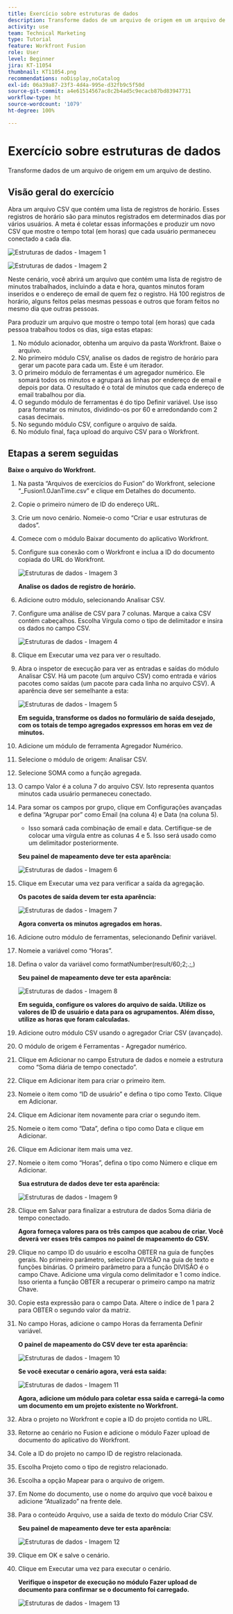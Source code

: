 ```yaml
---
title: Exercício sobre estruturas de dados
description: Transforme dados de um arquivo de origem em um arquivo de destino. (Deve ter entre 60 e 160 caracteres, mas tem 58)
activity: use
team: Technical Marketing
type: Tutorial
feature: Workfront Fusion
role: User
level: Beginner
jira: KT-11054
thumbnail: KT11054.png
recommendations: noDisplay,noCatalog
exl-id: 06a39a87-23f3-4d4a-995e-d32fb9c5f50d
source-git-commit: a4e61514567ac8c2b4ad5c9ecacb87bd83947731
workflow-type: ht
source-wordcount: '1079'
ht-degree: 100%

---
```


# Exercício sobre estruturas de dados

Transforme dados de um arquivo de origem em um arquivo de destino.

## Visão geral do exercício

Abra um arquivo CSV que contém uma lista de registros de horário. Esses registros de horário são para minutos registrados em determinados dias por vários usuários. A meta é coletar essas informações e produzir um novo CSV que mostre o tempo total (em horas) que cada usuário permaneceu conectado a cada dia.

![Estruturas de dados - Imagem 1](../12-exercises/assets/data-structures-walkthrough-1.png)

![Estruturas de dados - Imagem 2](../12-exercises/assets/data-structures-walkthrough-2.png)


Neste cenário, você abrirá um arquivo que contém uma lista de registro de minutos trabalhados, incluindo a data e hora, quantos minutos foram inseridos e o endereço de email de quem fez o registro. Há 100 registros de horário, alguns feitos pelas mesmas pessoas e outros que foram feitos no mesmo dia que outras pessoas.

Para produzir um arquivo que mostre o tempo total (em horas) que cada pessoa trabalhou todos os dias, siga estas etapas:

1. No módulo acionador, obtenha um arquivo da pasta Workfront. Baixe o arquivo.
1. No primeiro módulo CSV, analise os dados de registro de horário para gerar um pacote para cada um. Este é um iterador.
1. O primeiro módulo de ferramentas é um agregador numérico. Ele somará todos os minutos e agrupará as linhas por endereço de email e depois por data. O resultado é o total de minutos que cada endereço de email trabalhou por dia.
1. O segundo módulo de ferramentas é do tipo Definir variável. Use isso para formatar os minutos, dividindo-os por 60 e arredondando com 2 casas decimais.
1. No segundo módulo CSV, configure o arquivo de saída.
1. No módulo final, faça upload do arquivo CSV para o Workfront.

## Etapas a serem seguidas

**Baixe o arquivo do Workfront.**

1. Na pasta “Arquivos de exercícios do Fusion” do Workfront, selecione “_Fusion1.0JanTime.csv” e clique em Detalhes do documento.
1. Copie o primeiro número de ID do endereço URL.
1. Crie um novo cenário. Nomeie-o como “Criar e usar estruturas de dados”.
1. Comece com o módulo Baixar documento do aplicativo Workfront.
1. Configure sua conexão com o Workfront e inclua a ID do documento copiada do URL do Workfront.

   ![Estruturas de dados - Imagem 3](../12-exercises/assets/data-structures-walkthrough-3.png)

   **Analise os dados de registro de horário.**

1. Adicione outro módulo, selecionando Analisar CSV.
1. Configure uma análise de CSV para 7 colunas. Marque a caixa CSV contém cabeçalhos. Escolha Vírgula como o tipo de delimitador e insira os dados no campo CSV.

   ![Estruturas de dados - Imagem 4](../12-exercises/assets/data-structures-walkthrough-4.png)

1. Clique em Executar uma vez para ver o resultado.
1. Abra o inspetor de execução para ver as entradas e saídas do módulo Analisar CSV. Há um pacote (um arquivo CSV) como entrada e vários pacotes como saídas (um pacote para cada linha no arquivo CSV). A aparência deve ser semelhante a esta:

   ![Estruturas de dados - Imagem 5](../12-exercises/assets/data-structures-walkthrough-5.png)

   **Em seguida, transforme os dados no formulário de saída desejado, com os totais de tempo agregados expressos em horas em vez de minutos.**

1. Adicione um módulo de ferramenta Agregador Numérico.
1. Selecione o módulo de origem: Analisar CSV.
1. Selecione SOMA como a função agregada.
1. O campo Valor é a coluna 7 do arquivo CSV. Isto representa quantos minutos cada usuário permaneceu conectado.
1. Para somar os campos por grupo, clique em Configurações avançadas e defina “Agrupar por” como Email (na coluna 4) e Data (na coluna 5).

   + Isso somará cada combinação de email e data. Certifique-se de colocar uma vírgula entre as colunas 4 e 5. Isso será usado como um delimitador posteriormente.

   **Seu painel de mapeamento deve ter esta aparência:**

   ![Estruturas de dados - Imagem 6](../12-exercises/assets/data-structures-walkthrough-6.png)

1. Clique em Executar uma vez para verificar a saída da agregação.

   **Os pacotes de saída devem ter esta aparência:**

   ![Estruturas de dados - Imagem 7](../12-exercises/assets/data-structures-walkthrough-7.png)

   **Agora converta os minutos agregados em horas.**

1. Adicione outro módulo de ferramentas, selecionando Definir variável.
1. Nomeie a variável como “Horas”.
1. Defina o valor da variável como formatNumber(result/60;2;.;,)

   **Seu painel de mapeamento deve ter esta aparência:**

   ![Estruturas de dados - Imagem 8](../12-exercises/assets/data-structures-walkthrough-8.png)

   **Em seguida, configure os valores do arquivo de saída. Utilize os valores de ID de usuário e data para os agrupamentos. Além disso, utilize as horas que foram calculadas.**

1. Adicione outro módulo CSV usando o agregador Criar CSV (avançado).
1. O módulo de origem é Ferramentas - Agregador numérico.
1. Clique em Adicionar no campo Estrutura de dados e nomeie a estrutura como “Soma diária de tempo conectado”.
1. Clique em Adicionar item para criar o primeiro item.
1. Nomeie o item como “ID de usuário” e defina o tipo como Texto. Clique em Adicionar.
1. Clique em Adicionar item novamente para criar o segundo item.
1. Nomeie o item como “Data”, defina o tipo como Data e clique em Adicionar.
1. Clique em Adicionar item mais uma vez.
1. Nomeie o item como “Horas”, defina o tipo como Número e clique em Adicionar.

   **Sua estrutura de dados deve ter esta aparência:**

   ![Estruturas de dados - Imagem 9](../12-exercises/assets/data-structures-walkthrough-9.png)

1. Clique em Salvar para finalizar a estrutura de dados Soma diária de tempo conectado.

   **Agora forneça valores para os três campos que acabou de criar. Você deverá ver esses três campos no painel de mapeamento do CSV.**

1. Clique no campo ID do usuário e escolha OBTER na guia de funções gerais. No primeiro parâmetro, selecione DIVISÃO na guia de texto e funções binárias. O primeiro parâmetro para a função DIVISÃO é o campo Chave. Adicione uma vírgula como delimitador e 1 como índice. Isso orienta a função OBTER a recuperar o primeiro campo na matriz Chave.
1. Copie esta expressão para o campo Data. Altere o índice de 1 para 2 para OBTER o segundo valor da matriz.
1. No campo Horas, adicione o campo Horas da ferramenta Definir variável.

   **O painel de mapeamento do CSV deve ter esta aparência:**

   ![Estruturas de dados - Imagem 10](../12-exercises/assets/data-structures-walkthrough-10.png)

   **Se você executar o cenário agora, verá esta saída:**

   ![Estruturas de dados - Imagem 11](../12-exercises/assets/data-structures-walkthrough-11.png)

   **Agora, adicione um módulo para coletar essa saída e carregá-la como um documento em um projeto existente no Workfront.**

1. Abra o projeto no Workfront e copie a ID do projeto contida no URL.
1. Retorne ao cenário no Fusion e adicione o módulo Fazer upload de documento do aplicativo do Workfront.
1. Cole a ID do projeto no campo ID de registro relacionada.
1. Escolha Projeto como o tipo de registro relacionado.
1. Escolha a opção Mapear para o arquivo de origem.
1. Em Nome do documento, use o nome do arquivo que você baixou e adicione “Atualizado” na frente dele.
1. Para o conteúdo Arquivo, use a saída de texto do módulo Criar CSV.

   **Seu painel de mapeamento deve ter esta aparência:**

   ![Estruturas de dados - Imagem 12](../12-exercises/assets/data-structures-walkthrough-12.png)

1. Clique em OK e salve o cenário.
1. Clique em Executar uma vez para executar o cenário.

   **Verifique o inspetor de execução no módulo Fazer upload de documento para confirmar se o documento foi carregado.**

   ![Estruturas de dados - Imagem 13](../12-exercises/assets/data-structures-walkthrough-13.png)
